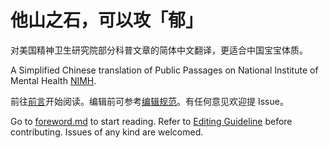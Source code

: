 # 他山之石，可以攻「郁」

对美国精神卫生研究院部分科普文章的简体中文翻译，更适合中国宝宝体质。

A Simplified Chinese translation of Public Passages on National Institute of Mental Health [NIMH](https://www.nimh.nih.gov).

前往[前言](/foreword.md)开始阅读。编辑前可参考[编辑规范](./editing_guideline.md)。有任何意见欢迎提 Issue。

Go to [foreword.md](foreword.md) to start reading. Refer to [Editing Guideline](./editing_guideline.md) before contributing. Issues of any kind are welcomed.
